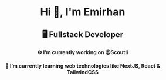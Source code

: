 <h1 align="center">Hi 🤙, I'm Emirhan</h1>

<h2 align="center">🖥️ Fullstack Developer</h2>

<h4 align="center">⚙️ I’m currently working on @Scoutli</h4>
<h4 align="center">💸 I’m currently learning web technologies like NextJS, React & TailwindCSS</h4>
